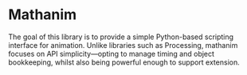 Mathanim
==

The goal of this library is to provide a simple Python-based scripting interface for animation. Unlike libraries such as Processing, mathanim focuses on API simplicity—opting to manage timing and object bookkeeping, whilst also being powerful enough to support extension.
